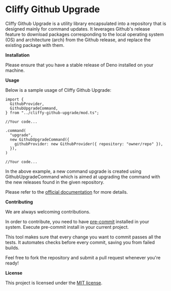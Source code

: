 # **Cliffy Github Upgrade**

Cliffy Github Upgrade is a utility library encapsulated into a repository that
is designed mainly for command updates. It leverages Github's release feature to
download packages corresponding to the local operating system (OS) and
architecture (arch) from the Github release, and replace the existing package
with them.

**Installation**

Please ensure that you have a stable release of Deno installed on your machine.

**Usage**

Below is a sample usage of ﻿Cliffy Github Upgrade:

```tsx
import {
  GithubProvider,
  GithubUpgradeCommand,
} from "../cliffy-github-upgrade/mod.ts";

//Your code...

.command(
  "upgrade",
  new GithubUpgradeCommand({
    githubProvider: new GithubProvider({ repository: "owner/repo" }),
  }),
)

//Your code...
```

In the above example, a new command ﻿upgrade is created using
﻿GithubUpgradeCommand which is aimed at upgrading the command with the new
releases found in the given repository.

Please refer to the [official documentation](https://cliffy.io) for more
details.

**Contributing**

We are always welcoming contributions.

In order to contribute, you need to have [pre-commit](https://pre-commit.com/)
installed in your system. Execute ﻿pre-commit install in your current project.

This tool makes sure that every change you want to commit passes all the tests.
It automates checks before every commit, saving you from failed builds.

Feel free to fork the repository and submit a pull request whenever you're
ready!

**License**

This project is licensed under the
[MIT license](https://opensource.org/license/mit).
